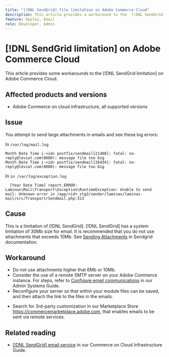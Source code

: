```yaml
---
title: "[!DNL SendGrid] file limitation on Adobe Commerce Cloud"
description: This article provides a workaround to the  [!DNL SendGrid] limitation in Adobe Commerce on cloud infrastructure.
feature: Deploy, Email
role: Developer, Admin
---
```

# [!DNL SendGrid limitation] on Adobe Commerce Cloud

This article provides some workarounds to the [!DNL SendGrid limitation] on Adobe Commerce Cloud.

## Affected products and versions
 <!---
 1. Does this impact all support versions of Adobe Commerce on cloud infrastructure?
 2. Is SendGrid installed by default?-->

* Adobe Commerce on cloud infrastructure, all supported versions

## Issue

You attempt to send large attachments in emails and see these log errors:

<!--what are the numbers starting with "i-" are they i-nodes and should they be removed? Should any other information in these error messages be considered sensitive and removed? -->

In `/var/log/mail.log`

```shell
Month Date Time i-<id> postfix/sendmail[21408]: fatal: no-reply@leviat.com(8080): message file too big
Month Date Time i-<id> postfix/sendmail[26434]: fatal: no-reply@leviat.com(8080): message file too big
```

In `in /var/log/exception.log`

<!---
1) Is the number after /app/ a project ID?  
2) Is it is ok to shorten the error message -->

```shell
  [Year Date Time] report.ERROR: Laminas\Mail\Transport\Exception\RuntimeException: Unable to send mail: Unknown error in /app/<id>_stg2/vendor/laminas/laminas-mail/src/Transport/Sendmail.php:313
```

## Cause

This is a limitation of [!DNL SendGrid]. [!DNL SendGrid] has a system limitation of 30Mb size for email. It is recommended that you do not use attachments that exceeds 10Mb. See [Sending Attachments](https://docs.sendgrid.com/ui/sending-email/attachments-with-digioh) in Sendgrid documentation.

## Workaround

* Do not use attachments higher that 6Mb or 10Mb.
* Consider the use of a remote SMTP server on your Adobe Commerce instance. For steps, refer to [Configure email communications](https://experienceleague.adobe.com/docs/commerce-admin/systems/communications/email-communications.html) in our Admin Systems Guide.
* Reconfigure your server so that within your module files can be saved, and then attach the link to the files in the emails.

<!---is this recomended by company policy - using third party customerization that may not be tested?-->
* Search for 3rd-party customization in our Marketplace Store https://commercemarketplace.adobe.com, that enables emails to be sent via remote services.

## Related reading

* [[!DNL SendGrid] email service](https://experienceleague.adobe.com/docs/commerce-cloud-service/user-guide/project/sendgrid.html) in our Commerce on Cloud Infrastructure Guide.
